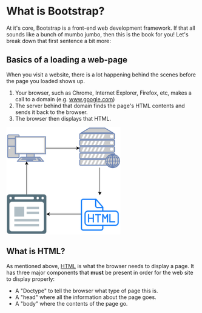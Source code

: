 # What is Bootstrap?

At it's core, Bootstrap is a front-end web development framework. If that all sounds like a bunch of mumbo jumbo, then this is the book for you! Let's break down that first sentence a bit more:

## Basics of a loading a web-page

When you visit a website, there is a lot happening behind the scenes before the page you loaded shows up.

1. Your browser, such as Chrome, Internet Explorer, Firefox, etc, makes a call to a domain (e.g. www.google.com)
2. The server behind that domain finds the page's HTML contents and sends it back to the browser.
3. The browser then displays that HTML.

![](images/BrowserHTML.png)

## What is HTML?

As mentioned above, [HTML](https://en.wikipedia.org/wiki/HTML) is what the browser needs to display a page. It has three major components that **must** be present in order for the web site to display properly:

* A "Doctype" to tell the browser what type of page this is.
* A "head" where all the information about the page goes.
* A "body" where the contents of the page go.